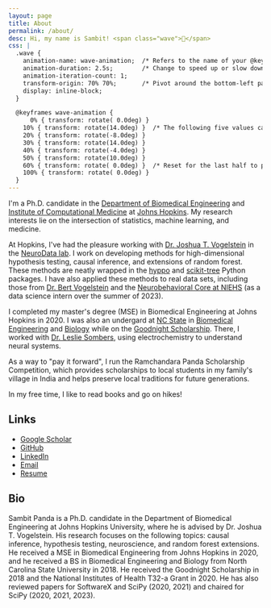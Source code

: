 ```yaml
---
layout: page
title: About
permalink: /about/
desc: Hi, my name is Sambit! <span class="wave">👋</span>
css: |
  .wave {
    animation-name: wave-animation;  /* Refers to the name of your @keyframes element below */
    animation-duration: 2.5s;        /* Change to speed up or slow down */
    animation-iteration-count: 1;
    transform-origin: 70% 70%;       /* Pivot around the bottom-left palm */
    display: inline-block;
  }

  @keyframes wave-animation {
      0% { transform: rotate( 0.0deg) }
    10% { transform: rotate(14.0deg) }  /* The following five values can be played with to make the waving more or less extreme */
    20% { transform: rotate(-8.0deg) }
    30% { transform: rotate(14.0deg) }
    40% { transform: rotate(-4.0deg) }
    50% { transform: rotate(10.0deg) }
    60% { transform: rotate( 0.0deg) }  /* Reset for the last half to pause */
    100% { transform: rotate( 0.0deg) }
  }
---
```


I'm a Ph.D. candidate in the [Department of Biomedical Engineering](http://www.bme.jhu.edu/) and [Institute of Computational Medicine](https://icm.jhu.edu/) at [Johns Hopkins](https://www.jhu.edu/).
My research interests lie on the intersection of statistics, machine learning, and medicine.

At Hopkins, I've had the pleasure working with [Dr. Joshua T. Vogelstein](https://jovo.me/) in the [NeuroData lab](https://neurodata.io/).
I work on developing methods for high-dimensional hypothesis testing, causal inference, and extensions of random forest.
These methods are neatly wrapped in the [hyppo](https://github.com/neurodata/hyppo) and [scikit-tree](https://github.com/neurodata/scikit-tree) Python packages.
I have also applied these methods to real data sets, including those from [Dr. Bert Vogelstein](https://www.hopkinsmedicine.org/profiles/details/bert-vogelstein) and the [Neurobehavioral Core at NIEHS](https://www.niehs.nih.gov/research/atniehs/facilities/neurobehavioral/index.cfm) (as a data science intern over the summer of 2023).

I completed my master's degree (MSE) in Biomedical Engineering at Johns Hopkins in 2020. I was also an undergard at [NC State](https://www.ncsu.edu/) in [Biomedical Engineering](https://bme.unc.edu/) and [Biology](https://bio.sciences.ncsu.edu/) while on the [Goodnight Scholarship](https://goodnight.ncsu.edu/). There, I worked with [Dr. Leslie Sombers](https://www.somberslab.org/), using electrochemistry to understand neural systems. 

As a way to "pay it forward", I run the Ramchandara Panda Scholarship Competition, which provides scholarships to local students in my family's village in India and helps preserve local traditions for future generations.

In my free time, I like to read books and go on hikes!

## Links
- [Google Scholar](https://scholar.google.com/citations?user=-V3CmPoAAAAJ&hl=en)
- [GitHub](https://github.com/sampan501)
- [LinkedIn](https://www.linkedin.com/in/sampan501/)
- [Email](mailto:spanda3@jhu.edu)
- [Resume](/assets/pdf/Sambit%20Panda%20Resume.pdf)

## Bio

Sambit Panda is a Ph.D. candidate in the Department of Biomedical Engineering at Johns Hopkins University, where he is advised by Dr. Joshua T. Vogelstein.
His research focuses on the following topics: causal inference, hypothesis testing, neuroscience, and random forest extensions.
He received a MSE in Biomedical Engineering from Johns Hopkins in 2020, and he received a BS in Biomedical Engineering and Biology from North Carolina State University in 2018.
He received the Goodnight Scholarship in 2018 and the National Institutes of Health T32-a Grant in 2020.
He has also reviewed papers for SoftwareX and SciPy (2020, 2021) and chaired for SciPy (2020, 2021, 2023).
